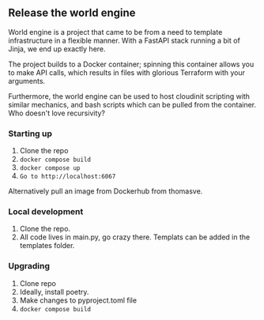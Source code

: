 ## Release the world engine

World engine is a project that came to be from a need to template infrastructure in a flexible manner. With a FastAPI stack running a bit of Jinja, we end up exactly here.

The project builds to a Docker container; spinning this container allows you to make API calls, which results in files with glorious Terraform with your arguments.

Furthermore, the world engine can be used to host cloudinit scripting with similar mechanics, and bash scripts which can be pulled from the container. Who doesn't love recursivity?

### Starting up

1. Clone the repo
2. `docker compose build`
3. `docker compose up`
4. `Go to http://localhost:6067`

Alternatively pull an image from Dockerhub from thomasve.

### Local development

1. Clone the repo.
2. All code lives in main.py, go crazy there. Templats can be added in the templates folder.

### Upgrading

1. Clone repo
2. Ideally, install poetry.
3. Make changes to pyproject.toml file
4. `docker compose build`
